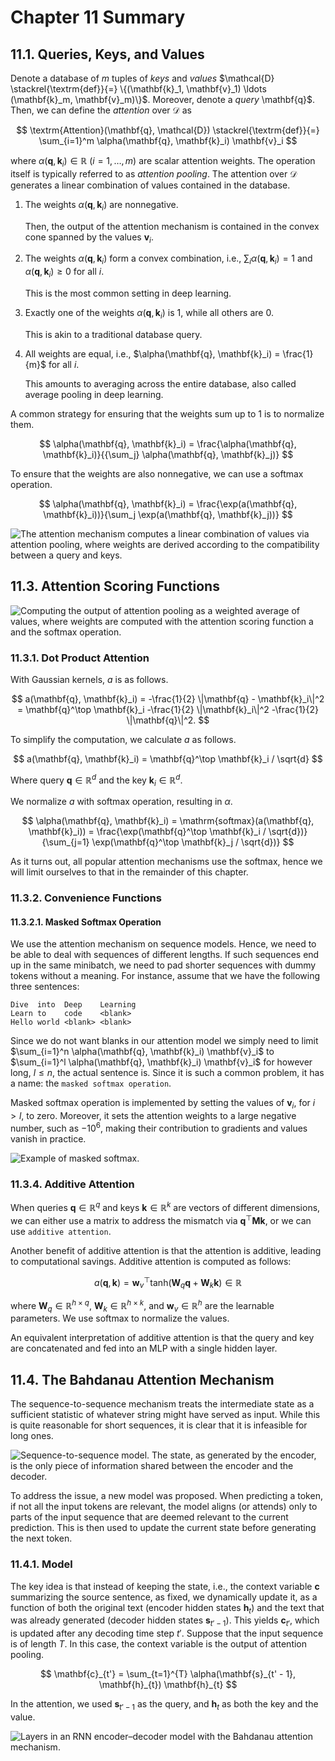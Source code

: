 # Chapter 11 Summary

## 11.1. Queries, Keys, and Values

Denote a database of $m$ tuples of *keys* and *values* $\mathcal{D} \stackrel{\textrm{def}}{=} \{(\mathbf{k}_1, \mathbf{v}_1) \ldots (\mathbf{k}_m, \mathbf{v}_m)\}$. Moreover, denote a *query* \mathbf{q}$. Then, we can define the *attention* over $\mathcal{D}$ as

$$
    \textrm{Attention}(\mathbf{q}, \mathcal{D}) \stackrel{\textrm{def}}{=} \sum_{i=1}^m \alpha(\mathbf{q}, \mathbf{k}_i) \mathbf{v}_i
$$

where $\alpha(\mathbf{q}, \mathbf{k}_i) \in \mathbb{R}$ ($i = 1, \ldots, m$) are scalar attention weights. The operation itself is typically referred to as *attention pooling*. The attention over $\mathcal{D}$ generates a linear combination of values contained in the database.

1. The weights $\alpha(\mathbf{q}, \mathbf{k}_i)$ are nonnegative. 

   Then, the output of the attention mechanism is contained in the convex cone spanned by the values $\mathbf{v}_i$.

1. The weights $\alpha(\mathbf{q}, \mathbf{k}_i)$ form a convex combination, i.e., $\sum_i \alpha(\mathbf{q}, \mathbf{k}_i) = 1$ and $\alpha(\mathbf{q}, \mathbf{k}_i) \geq 0$ for all $i$.

   This is the most common setting in deep learning.

1. Exactly one of the weights $\alpha(\mathbf{q}, \mathbf{k}_i)$ is $1$, while all others are $0$.

    This is akin to a traditional database query.

1. All weights are equal, i.e., $\alpha(\mathbf{q}, \mathbf{k}_i) = \frac{1}{m}$ for all $i$.

   This amounts to averaging across the entire database, also called average pooling in deep learning. 

A common strategy for ensuring that the weights sum up to $1$ is to normalize them.

$$
    \alpha(\mathbf{q}, \mathbf{k}_i) = \frac{\alpha(\mathbf{q}, \mathbf{k}_i)}{{\sum_j} \alpha(\mathbf{q}, \mathbf{k}_j)}
$$

To ensure that the weights are also nonnegative, we can use a softmax operation.

$$
    \alpha(\mathbf{q}, \mathbf{k}_i) = \frac{\exp(a(\mathbf{q}, \mathbf{k}_i))}{\sum_j \exp(a(\mathbf{q}, \mathbf{k}_j))}
$$

![The attention mechanism computes a linear combination of values via attention pooling, where weights are derived according to the compatibility between a query and keys.](images/11.1.1.attention.svg)

## 11.3. Attention Scoring Functions

![Computing the output of attention pooling as a weighted average of values, where weights are computed with the attention scoring function a and the softmax operation.](images/11.3.1.attention_scoring_function_a.svg)

### 11.3.1. Dot Product Attention

With Gaussian kernels, $a$ is as follows.

$$
    a(\mathbf{q}, \mathbf{k}_i) = -\frac{1}{2} \|\mathbf{q} - \mathbf{k}_i\|^2  = \mathbf{q}^\top \mathbf{k}_i -\frac{1}{2} \|\mathbf{k}_i\|^2  -\frac{1}{2} \|\mathbf{q}\|^2.
$$

To simplify the computation, we calculate $a$ as follows.

$$
    a(\mathbf{q}, \mathbf{k}_i) = \mathbf{q}^\top \mathbf{k}_i / \sqrt{d}
$$

Where query $\mathbf{q} \in \mathbb{R}^d$ and the key $\mathbf{k}_i \in \mathbb{R}^d$.

We normalize $a$ with softmax operation, resulting in $\alpha$.

$$
    \alpha(\mathbf{q}, \mathbf{k}_i) = \mathrm{softmax}(a(\mathbf{q}, \mathbf{k}_i)) = \frac{\exp(\mathbf{q}^\top \mathbf{k}_i / \sqrt{d})}{\sum_{j=1} \exp(\mathbf{q}^\top \mathbf{k}_j / \sqrt{d})}
$$

As it turns out, all popular attention mechanisms use the softmax, hence we will limit ourselves to that in the remainder of this chapter.

### 11.3.2. Convenience Functions

#### 11.3.2.1. Masked Softmax Operation

We use the attention mechanism on sequence models. Hence, we need to be able to deal with sequences of different lengths. If such sequences end up in the same minibatch, we need to pad shorter sequences with dummy tokens without a meaning. For instance, assume that we have the following three sentences:

```[text]
Dive  into  Deep    Learning 
Learn to    code    <blank>
Hello world <blank> <blank>
```

Since we do not want blanks in our attention model we simply need to limit $\sum_{i=1}^n \alpha(\mathbf{q}, \mathbf{k}_i) \mathbf{v}_i$ to $\sum_{i=1}^l \alpha(\mathbf{q}, \mathbf{k}_i) \mathbf{v}_i$ for however long, $l \leq n$, the actual sentence is. Since it is such a common problem, it has a name: the `masked softmax operation`.

Masked softmax operation is implemented by setting the values of $\mathbf{v}_i$, for $i > l$, to zero. Moreover, it sets the attention weights to a large negative number, such as $-10^{6}$, making their contribution to gradients and values vanish in practice.

![Example of masked softmax.](images/11.3.4.output_attention-scoring-functions.svg)

### 11.3.4. Additive Attention

When queries $\mathbf{q} \in \mathbb{R}^q$ and keys $\mathbf{k} \in \mathbb{R}^k$ are vectors of different dimensions, we can either use a matrix to address the mismatch via $\mathbf{q}^\top \mathbf{M} \mathbf{k}$, or we can use `additive attention`.

Another benefit of additive attention is that the attention is additive, leading to computational savings. Additive attention is computed as follows:

$$
    a(\mathbf q, \mathbf k) = \mathbf w_v^\top \textrm{tanh}(\mathbf W_q\mathbf q + \mathbf W_k \mathbf k) \in \mathbb{R}
$$

where $\mathbf W_q\in\mathbb R^{h\times q}$, $\mathbf W_k\in\mathbb R^{h\times k}$, 
and $\mathbf w_v\in\mathbb R^{h}$ are the learnable parameters. We use softmax to normalize the values.

An equivalent interpretation of additive attention is that the query and key are concatenated
and fed into an MLP with a single hidden layer.

## 11.4. The Bahdanau Attention Mechanism

The sequence-to-sequence mechanism treats the intermediate state as a sufficient statistic of whatever string might have served as input. While this is quite reasonable for short sequences, it is clear that it is infeasible for long ones.

![Sequence-to-sequence model. The state, as generated by the encoder, is the only piece of information shared between the encoder and the decoder.](images/11.4.1.seq2seq_model.svg)

To address the issue, a new model was proposed. When predicting a token, if not all the input tokens are relevant, the model aligns (or attends) only to parts of the input sequence that are deemed relevant to the current prediction. This is then used to update the current state before generating the next token.

### 11.4.1. Model

The key idea is that instead of keeping the state, i.e., the context variable $\mathbf{c}$ summarizing the source sentence, as fixed, we dynamically update it, as a function of both the original text (encoder hidden states $\mathbf{h}_{t}$) and the text that was already generated (decoder hidden states $\mathbf{s}_{t'-1}$). This yields $\mathbf{c}_{t'}$, which is updated after any decoding time step $t'$. Suppose that the input sequence is of length $T$. In this case, the context variable is the output of attention pooling.

$$
    \mathbf{c}_{t'} = \sum_{t=1}^{T} \alpha(\mathbf{s}_{t' - 1}, \mathbf{h}_{t}) \mathbf{h}_{t}
$$

In the attention, we used $\mathbf{s}_{t' - 1}$ as the query, and $\mathbf{h}_{t}$ as both the key and the value.

![Layers in an RNN encoder–decoder model with the Bahdanau attention mechanism.](images/11.4.2.seq2seq-details-attention.svg)
